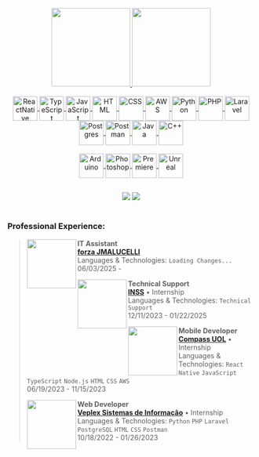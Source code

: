 <div align="center">
  <a href="https://github.com/zanin-gustavoarenhart">
  <img height="160em" src="https://github-readme-stats.vercel.app/api?username=zanin-gustavoarenhart&show_icons=true&theme=highcontrast&include_all_commits=true&count_private=true">
  <img height="160em" src="https://github-readme-stats.vercel.app/api/top-langs/?username=zanin-gustavoarenhart&layout=compact&langs_count=7&theme=highcontrast">
</div>
  
<div align="center"><br>
  <img align="center" alt="ReactNative" height="50" width="50" title="ReactNative" src="https://skillicons.dev/icons?i=react">
  <img align="center" alt="TypeScript" height="50" width="50" title="TypeScript" src="https://skillicons.dev/icons?i=ts">
  <img align="center" alt="JavaScript" height="50" width="50" title="JavaScript" src="https://skillicons.dev/icons?i=js">
  <img align="center" alt="HTML" height="50" width="50" title="HTML" src="https://skillicons.dev/icons?i=html">
  <img align="center" alt="CSS" height="50" width="50" title="CSS" src="https://skillicons.dev/icons?i=css">
  <img align="center" alt="AWS" height="50" width="50" title="AWS" src="https://skillicons.dev/icons?i=aws">
  <img align="center" alt="Python" height="50" width="50" title="Python" src="https://skillicons.dev/icons?i=py">
  <img align="center" alt="PHP" height="50" width="50" title="PHP" src="https://skillicons.dev/icons?i=php">
  <img align="center" alt="Laravel" height="50" width="50" title="Laravel" src="https://skillicons.dev/icons?i=laravel">
  <img align="center" alt="Postgres" height="50" width="50" title="Postgres" src="https://skillicons.dev/icons?i=postgres">
  <img align="center" alt="Postman" height="50" width="50" title="Postman" src="https://skillicons.dev/icons?i=postman">
  <img align="center" alt="Java" height="50" width="50" title="Java" src="https://skillicons.dev/icons?i=java">
  <img align="center" alt="C++" height="50" width="50" title="C++" src="https://skillicons.dev/icons?i=cpp">
  <br><br>
  <img align="center" alt="Arduino" height="50" width="50" title="Arduino" src="https://skillicons.dev/icons?i=arduino">
  <img align="center" alt="Photoshop" height="50" width="50" title="Photoshop" src="https://skillicons.dev/icons?i=ps">
  <img align="center" alt="Premiere" height="50" width="50" title="Premiere" src="https://skillicons.dev/icons?i=pr">
  <img align="center" alt="Unreal" height="50" width="50" title="Unreal" src="https://skillicons.dev/icons?i=unreal">
</div>
  
  ##
  
<div align="center">
  <a href="https://www.linkedin.com/in/zanin-gustavoarenhart/" target="_blank"><img src="https://img.shields.io/badge/LinkedIn-0077B5?style=for-the-badge&logo=linkedin&logoColor=white" target="_blank"></a>
  <a href = "mailto:zanin.gustavoarenhart@gmail.com"><img src="https://img.shields.io/badge/Gmail-D14836?style=for-the-badge&logo=gmail&logoColor=white" target="_blank"></a>
</div>

<br>

### Professional Experience:
>[<img align="left" height="100px" width="100px" src="https://media.licdn.com/dms/image/v2/C560BAQGuWaA9brLFKA/company-logo_200_200/company-logo_200_200/0/1673296779179/forza_jmalucelli_logo?e=2147483647&v=beta&t=VWyNrDlzZ2P99DIiY6HkTwFBBsYw2b0AWLV95-SDemw"/>](https://www.forzajmalucelli.com.br/)
**IT Assistant**\
[**forza JMALUCELLI**](https://www.forzajmalucelli.com.br/)\
Languages & Technologies: `Loading Changes...`\
06/03/2025 -
>
>[<img align="left" height="100px" width="100px" src="https://logowik.com/content/uploads/images/instituto-nacional-do-seguro-social-inss7973.logowik.com.webp"/>](https://www.gov.br/inss/pt-br)
**Technical Support**\
[**INSS**](https://www.gov.br/inss/pt-br) • Internship\
Languages & Technologies: `Technical Support`\
12/11/2023 - 01/22/2025
>
>[<img align="left" height="100px" width="100px" src="https://logospng.org/download/compasso-uol/compasso-uol-4096.png"/>](https://www.compass.uol/)
**Mobile Developer**\
[**Compass UOL**](https://www.compass.uol/) • Internship\
Languages & Technologies: `React Native` `JavaScript` `TypeScript` `Node.js` `HTML` `CSS` `AWS`\
06/19/2023 - 11/15/2023
>
>[<img align="left" height="100px" width="100px" src="https://media.licdn.com/dms/image/C4D0BAQE6ssKgZq5aeg/company-logo_200_200/0/1610657784412?e=2147483647&v=beta&t=f_BsxhLhB7ajDDRjhupySrpGt8JPOhc4GHnzyQyhIFY"/>](https://veplex.com.br)
**Web Developer**\
[**Veplex Sistemas de Informação**](https://veplex.com.br) • Internship\
Languages & Technologies: `Python` `PHP` `Laravel` `PostgreSQL` `HTML` `CSS` `Postman`\
10/18/2022 - 01/26/2023
